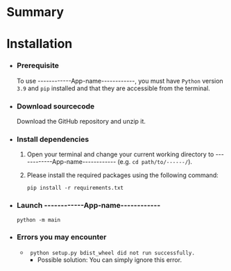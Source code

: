 # Summary
<div style="text-align: right">  </div> 


# Installation

  - ### Prerequisite 
    
    To use ------------App-name------------, you must have ```Python``` version ```3.9``` and ```pip``` installed
    and that they are accessible from the terminal.
    
  - ### Download sourcecode 
    Download the GitHub repository and unzip it.
    
  - ### Install dependencies  
    1. Open your terminal and change your current working directory to ------------App-name------------ (e.g. ```cd path/to/------/```). 
    2. Please install the required packages using the following command: 
      
       ```pip install -r requirements.txt``` 
       
  - ### Launch  ------------App-name------------
      
       ```python -m main``` 
       
  - ### Errors you may encounter
    - ``` python setup.py bdist_wheel did not run successfully.```
      - Possible solution: You can simply ignore this error.



